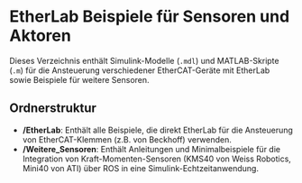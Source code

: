 # EtherLab Beispiele für Sensoren und Aktoren

Dieses Verzeichnis enthält Simulink-Modelle (`.mdl`) und MATLAB-Skripte (`.m`) für die Ansteuerung verschiedener EtherCAT-Geräte mit EtherLab sowie Beispiele für weitere Sensoren.

## Ordnerstruktur

*   **/EtherLab**: Enthält alle Beispiele, die direkt EtherLab für die Ansteuerung von EtherCAT-Klemmen (z.B. von Beckhoff) verwenden.
*   **/Weitere_Sensoren**: Enthält Anleitungen und Minimalbeispiele für die Integration von Kraft-Momenten-Sensoren (KMS40 von Weiss Robotics, Mini40 von ATI) über ROS in eine Simulink-Echtzeitanwendung.


